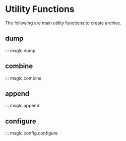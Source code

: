 # Utility Functions

The following are main utility functions to create archive.

## dump

::: msglc.dump

## combine

::: msglc.combine

## append

::: msglc.append

## configure

::: msglc.config.configure
